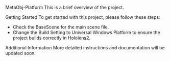 MetaObj-Platform
This is a brief overview of the project.

Getting Started
To get started with this project, please follow these steps:

- Check the BaseScene for the main scene file.
- Change the Build Setting to Universal Windows Platform to ensure the project builds correctly in Hololens2.

Additional Information
More detailed instructions and documentation will be updated soon.
